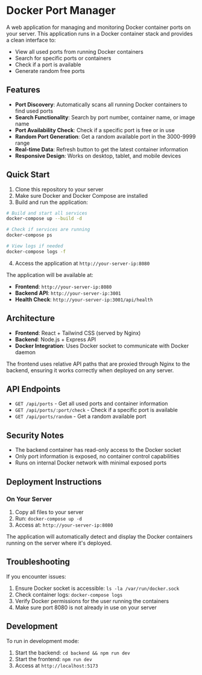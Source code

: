# Docker Port Manager

A web application for managing and monitoring Docker container ports on your server. This application runs in a Docker container stack and provides a clean interface to:

- View all used ports from running Docker containers
- Search for specific ports or containers
- Check if a port is available
- Generate random free ports

## Features

- **Port Discovery**: Automatically scans all running Docker containers to find used ports
- **Search Functionality**: Search by port number, container name, or image name
- **Port Availability Check**: Check if a specific port is free or in use
- **Random Port Generation**: Get a random available port in the 3000-9999 range
- **Real-time Data**: Refresh button to get the latest container information
- **Responsive Design**: Works on desktop, tablet, and mobile devices

## Quick Start

1. Clone this repository to your server
2. Make sure Docker and Docker Compose are installed
3. Build and run the application:

```bash
# Build and start all services
docker-compose up --build -d

# Check if services are running
docker-compose ps

# View logs if needed
docker-compose logs -f
```

4. Access the application at `http://your-server-ip:8080`

The application will be available at:

- **Frontend**: `http://your-server-ip:8080`
- **Backend API**: `http://your-server-ip:3001`
- **Health Check**: `http://your-server-ip:3001/api/health`

## Architecture

- **Frontend**: React + Tailwind CSS (served by Nginx)
- **Backend**: Node.js + Express API
- **Docker Integration**: Uses Docker socket to communicate with Docker daemon

The frontend uses relative API paths that are proxied through Nginx to the backend, ensuring it works correctly when deployed on any server.

## API Endpoints

- `GET /api/ports` - Get all used ports and container information
- `GET /api/ports/:port/check` - Check if a specific port is available
- `GET /api/ports/random` - Get a random available port

## Security Notes

- The backend container has read-only access to the Docker socket
- Only port information is exposed, no container control capabilities
- Runs on internal Docker network with minimal exposed ports

## Deployment Instructions

### On Your Server

1. Copy all files to your server
2. Run: `docker-compose up -d`
3. Access at: `http://your-server-ip:8080`

The application will automatically detect and display the Docker containers running on the server where it's deployed.

## Troubleshooting

If you encounter issues:

1. Ensure Docker socket is accessible: `ls -la /var/run/docker.sock`
2. Check container logs: `docker-compose logs`
3. Verify Docker permissions for the user running the containers
4. Make sure port 8080 is not already in use on your server

## Development

To run in development mode:

1. Start the backend: `cd backend && npm run dev`
2. Start the frontend: `npm run dev`
3. Access at `http://localhost:5173`

